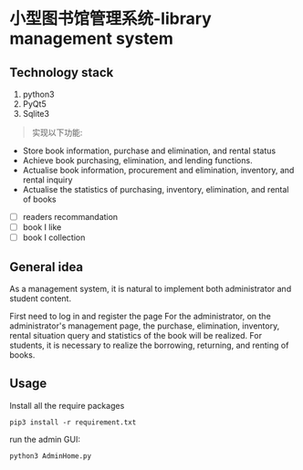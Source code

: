# 小型图书馆管理系统-library management system

## Technology stack
1. python3
2. PyQt5
3. Sqlite3

> 实现以下功能:
- Store book information, purchase and elimination, and rental status
- Achieve book purchasing, elimination, and lending functions.
- Actualise book information, procurement and elimination, inventory, and rental inquiry
- Actualise the statistics of purchasing, inventory, elimination, and rental of books

- [ ] readers recommandation
- [ ] book I like
- [ ] book I collection

## General idea

As a management system, it is natural to implement both administrator and student content.

First need to log in and register the page
For the administrator, on the administrator's management page, the purchase, elimination, inventory, rental situation query and statistics of the book will be realized.
For students, it is necessary to realize the borrowing, returning, and renting of books.

## Usage

Install all the require packages
```python3
pip3 install -r requirement.txt
```
run the admin GUI:
```python3
python3 AdminHome.py
```
